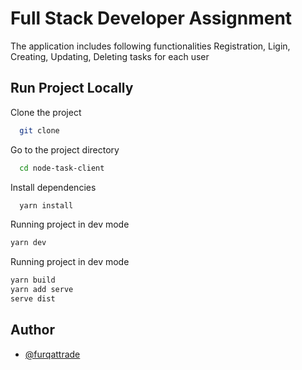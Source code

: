 
# Full Stack Developer Assignment

The application includes following functionalities Registration, Ligin, Creating, Updating, Deleting tasks for each user



## Run Project Locally

Clone the project

```bash
  git clone 
```

Go to the project directory

```bash
  cd node-task-client
```

Install dependencies

```bash
  yarn install
```
Running project in dev mode

```bash
yarn dev
```
Running project in dev mode

```bash
yarn build
yarn add serve
serve dist
```


## Author

- [@furqattrade ](https://github.com/furqattrade)

